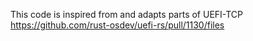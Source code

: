 This code is inspired from and adapts parts of UEFI-TCP https://github.com/rust-osdev/uefi-rs/pull/1130/files

